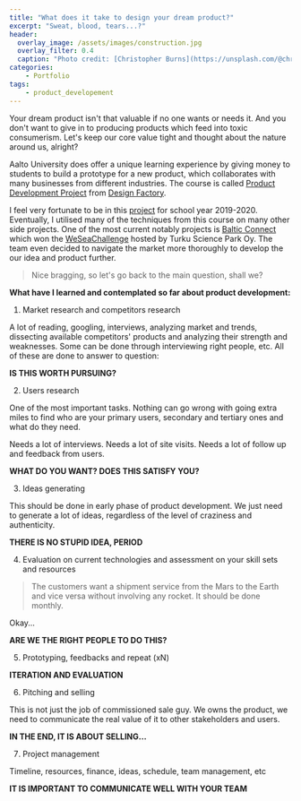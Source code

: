 ```yaml
---
title: "What does it take to design your dream product?"
excerpt: "Sweat, blood, tears...?"
header:
  overlay_image: /assets/images/construction.jpg
  overlay_filter: 0.4
  caption: "Photo credit: [Christopher Burns](https://unsplash.com/@christopher__burns?utm_source=unsplash&utm_medium=referral&utm_content=creditCopyText) on Unsplash"
categories:
    - Portfolio
tags:
    - product_developement
---
```


Your dream product isn't that valuable if no one wants or needs it. And you don't want to give in to producing products which feed into toxic consumerism. Let's keep our core value tight and thought about the nature around us, alright?

Aalto University does offer a unique learning experience by giving money to students to build a prototype for a new product, which collaborates with many businesses from different industries. The course is called [Product Development Project](https://pdp.fi) from [Design Factory](https://designfactory.aalto.fi/).

I feel very fortunate to be in this [project](https://pdp.fi/2019/10/team-wonder/) for school year 2019-2020. Eventually, I utilised many of the techniques from this course on many other side projects. One of the most current notably projects is [Baltic Connect](https://gwentruong.github.io/balticconnect) which won the [WeSeaChallenge](https://turkubusinessregion.com/2019/12/05/ideoita-itameren-tilan-parantamiseksi/?fbclid=IwAR0WLihW7sk65_leTbI_8ndaf5lXpT9EJ6Yb1yw1S2esn8IvxUjABx81YqU) hosted by Turku Science Park Oy. The team even decided to navigate the market more thoroughly to develop the our idea and product further.

> Nice bragging, so let's go back to the main question, shall we?

**What have I learned and contemplated so far about product development:**

1. Market research and competitors research

A lot of reading, googling, interviews, analyzing market and trends, dissecting available competitors' products and analyzing their strength and weaknesses. Some can be done through interviewing right people, etc. All of these are done to answer to question:

**IS THIS WORTH PURSUING?**

2. Users research

One of the most important tasks. Nothing can go wrong with going extra miles to find who are your primary users, secondary and tertiary ones and what do they need.

Needs a lot of interviews. Needs a lot of site visits. Needs a lot of follow up and feedback from users.

**WHAT DO YOU WANT? DOES THIS SATISFY YOU?**

3. Ideas generating

This should be done in early phase of product development. We just need to generate a lot of ideas, regardless of the level of craziness and authenticity.

**THERE IS NO STUPID IDEA, PERIOD**

4. Evaluation on current technologies and assessment on your skill sets and resources

> The customers want a shipment service from the Mars to the Earth and vice versa without involving any rocket. It should be done monthly.

Okay...

**ARE WE THE RIGHT PEOPLE TO DO THIS?**

5. Prototyping, feedbacks and repeat (xN)

**ITERATION AND EVALUATION**

6. Pitching and selling

This is not just the job of commissioned sale guy. We owns the product, we need to communicate the real value of it to other stakeholders and users.

**IN THE END, IT IS ABOUT SELLING...**

7. Project management

Timeline, resources, finance, ideas, schedule, team management, etc

**IT IS IMPORTANT TO COMMUNICATE WELL WITH YOUR TEAM**
